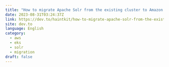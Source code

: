 ```yaml
---
title: "How to migrate Apache Solr from the existing cluster to Amazon EKS"
date: 2023-08-31T03:24:37Z
link: https://dev.to/haintkit/how-to-migrate-apache-solr-from-the-existing-cluster-to-amazon-eks-3b3l?utm_medium=RSS&utm_source=news.12bit.vn
site: dev.to
language: English
category:
  - aws
  - eks
  - solr
  - migration
draft: false
---
```

